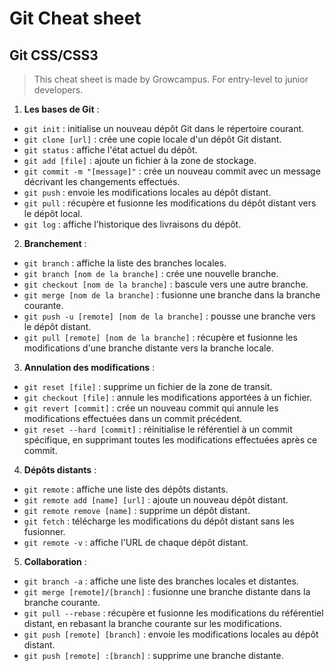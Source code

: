 # Git Cheat sheet
## Git CSS/CSS3

> This cheat sheet is made by Growcampus.
> For entry-level to junior developers.

1.  **Les bases de Git** :

-   `git init` : initialise un nouveau dépôt Git dans le répertoire courant.
-   `git clone [url]` : crée une copie locale d'un dépôt Git distant.
-   `git status` : affiche l'état actuel du dépôt.
-   `git add [file]` : ajoute un fichier à la zone de stockage.
-   `git commit -m "[message]"` : crée un nouveau commit avec un message décrivant les changements effectués.
-   `git push` : envoie les modifications locales au dépôt distant.
-   `git pull` : récupère et fusionne les modifications du dépôt distant vers le dépôt local.
-   `git log` : affiche l'historique des livraisons du dépôt.

2.  **Branchement** :

-   `git branch` : affiche la liste des branches locales.
-   `git branch [nom de la branche]` : crée une nouvelle branche.
-   `git checkout [nom de la branche]` : bascule vers une autre branche.
-   `git merge [nom de la branche]` : fusionne une branche dans la branche courante.
-   `git push -u [remote] [nom de la branche]` : pousse une branche vers le dépôt distant.
-   `git pull [remote] [nom de la branche]` : récupère et fusionne les modifications d'une branche distante vers la branche locale.

3.  **Annulation des modifications** :

-   `git reset [file]` : supprime un fichier de la zone de transit.
-   `git checkout [file]` : annule les modifications apportées à un fichier.
-   `git revert [commit]` : crée un nouveau commit qui annule les modifications effectuées dans un commit précédent.
-   `git reset --hard [commit]` : réinitialise le référentiel à un commit spécifique, en supprimant toutes les modifications effectuées après ce commit.

4.  **Dépôts distants** :

-   `git remote` : affiche une liste des dépôts distants.
-   `git remote add [name] [url]` : ajoute un nouveau dépôt distant.
-   `git remote remove [name]` : supprime un dépôt distant.
-   `git fetch` : télécharge les modifications du dépôt distant sans les fusionner.
-   `git remote -v` : affiche l'URL de chaque dépôt distant.

5.  **Collaboration** :

-   `git branch -a` : affiche une liste des branches locales et distantes.
-   `git merge [remote]/[branch]` : fusionne une branche distante dans la branche courante.
-   `git pull --rebase` : récupère et fusionne les modifications du référentiel distant, en rebasant la branche courante sur les modifications.
-   `git push [remote] [branch]` : envoie les modifications locales au dépôt distant.
-   `git push [remote] :[branch]` : supprime une branche distante.